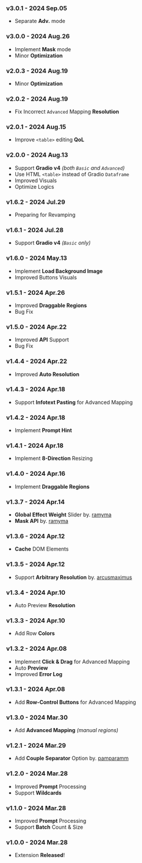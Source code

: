 ### v3.0.1 - 2024 Sep.05
- Separate **Adv.** mode

### v3.0.0 - 2024 Aug.26
- Implement **Mask** mode
- Minor **Optimization**

### v2.0.3 - 2024 Aug.19
- Minor **Optimization**

### v2.0.2 - 2024 Aug.19
- Fix Incorrect `Advanced` Mapping **Resolution**

### v2.0.1 - 2024 Aug.15
- Improve `<table>` editing **QoL**

### v2.0.0 - 2024 Aug.13
- Support **Gradio v4** *(both `Basic` and `Advanced`)*
- Use HTML `<table>` instead of Gradio `Dataframe`
- Improved Visuals
- Optimize Logics

### v1.6.2 - 2024 Jul.29
- Preparing for Revamping

### v1.6.1 - 2024 Jul.28
- Support **Gradio v4** *(`Basic` only)*

### v1.6.0 - 2024 May.13
- Implement **Load Background Image**
- Improved Buttons Visuals

### v1.5.1 - 2024 Apr.26
- Improved **Draggable Regions**
- Bug Fix

### v1.5.0 - 2024 Apr.22
- Improved **API** Support
- Bug Fix

### v1.4.4 - 2024 Apr.22
- Improved **Auto Resolution**

### v1.4.3 - 2024 Apr.18
- Support **Infotext Pasting** for Advanced Mapping

### v1.4.2 - 2024 Apr.18
- Implement **Prompt Hint**

### v1.4.1 - 2024 Apr.18
- Implement **8-Direction** Resizing

### v1.4.0 - 2024 Apr.16
- Implement **Draggable Regions**

### v1.3.7 - 2024 Apr.14
- **Global Effect Weight** Slider by. <ins>ramyma</ins>
- **Mask API** by. <ins>ramyma</ins>

### v1.3.6 - 2024 Apr.12
- **Cache** DOM Elements

### v1.3.5 - 2024 Apr.12
- Support **Arbitrary Resolution** by. <ins>arcusmaximus</ins>

### v1.3.4 - 2024 Apr.10
- Auto Preview **Resolution**

### v1.3.3 - 2024 Apr.10
- Add Row **Colors**

### v1.3.2 - 2024 Apr.08
- Implement **Click & Drag** for Advanced Mapping
- Auto **Preview**
- Improved **Error Log**

### v1.3.1 - 2024 Apr.08
- Add **Row-Control Buttons** for Advanced Mapping

### v1.3.0 - 2024 Mar.30
- Add **Advanced Mapping** *(manual regions)*

### v1.2.1 - 2024 Mar.29
- Add **Couple Separator** Option by. <ins>pamparamm</ins>

### v1.2.0 - 2024 Mar.28
- Improved **Prompt** Processing
- Support **Wildcards**

### v1.1.0 - 2024 Mar.28
- Improved **Prompt** Processing
- Support **Batch** Count & Size

### v1.0.0 - 2024 Mar.28
- Extension **Released**!
